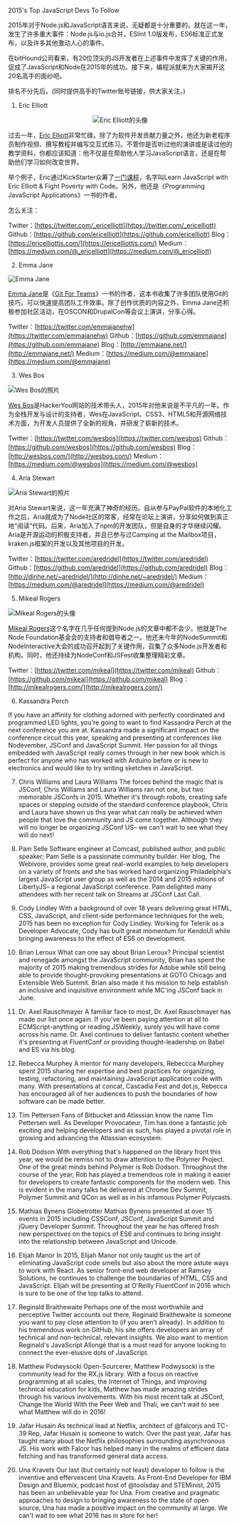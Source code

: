 2015's Top JavaScript Devs To Follow

2015年对于Node.js和JavaScript语言来说，无疑都是十分重要的。就在这一年，发生了许多重大事件：Node.js与io.js合并，ESlint 1.0版发布，ES6标准正式发布，以及许多其他激动人心的事件。

在bitHound公司看来，有20位顶尖的JS开发者在上述事件中发挥了关键的作用，促成了JavaScript和Node在2015年的成功。接下来，编程派就来为大家揭开这20名高手的面纱吧。

排名不分先后。(同时提供高手的Twitter账号链接，供大家关注。)

1. Eric Elliott

<div style="text-align:center"><img src="http://blog.bithound.io/content/images/2015/12/eric-1.jpeg" alt="Eric Elliott的头像"></div>

过去一年，[Eric Elliott](https://twitter.com/_ericelliott)非常忙碌。除了为软件开发贡献力量之外，他还为新老程序员制作视频、撰写教程并编写交互式练习。不管你是否听过他的演讲或是读过他的教学资料，你都应该知道：他不仅是在帮助他人学习JavaScript语言，还是在帮助他们学习如何改变世界。

举个例子，Eric通过KickStarter众筹了[一门课程](https://www.kickstarter.com/projects/ericelliott/learn-javascript)，名字叫Learn JavaScript with Eric Elliott & Fight Poverty with Code。另外，他还是《Programming JavaScript Applications》一书的作者。

怎么关注：

Twitter：[https://twitter.com/_ericelliott](https://twitter.com/_ericelliott)
Github：[https://github.com/ericelliott](https://github.com/ericelliott)
Blog：[https://ericelliottjs.com/](https://ericelliottjs.com/)
Medium：[https://medium.com/@_ericelliott](https://medium.com/@_ericelliott)

2. Emma Jane

<div><img src="http://blog.bithound.io/content/images/2015/12/Djnof8gw-1.jpg" alt="Emma Jane"></div>

[Emma Jane](https://twitter.com/emmajanehw)是《[Git For Teams](http://www.gitforteams.com/)》一书的作者，这本书收集了许多团队使用Git的技巧，可以快速提高团队工作效率。除了创作优质的内容之外，Emma Jane还积极参加社区活动，在OSCON和DrupalCon等会议上演讲，分享心得。

Twitter：[https://twitter.com/emmajanehw](https://twitter.com/emmajanehw)
Github：[https://github.com/emmajane](https://github.com/emmajane)
Blog：[http://emmajane.net/](http://emmajane.net/)
Medium：[https://medium.com/@emmajane](https://medium.com/@emmajane)

3. Wes Bos

<div><img src="http://blog.bithound.io/content/images/2015/12/LUJ4qL8n-1.jpg" alt="Wes Bos的照片"></div>

[Wes Bos](https://twitter.com/wesbos)是HackerYou网站的技术带头人，2015年对他来说是不平凡的一年。作为全栈开发与设计的支持者，Wes在JavaScript、CSS3、HTML5和开源网络技术方面，为开发人员提供了全新的视角，并研发了崭新的技术。

Twitter：[https://twitter.com/wesbos](https://twitter.com/wesbos)
Github：[https://github.com/wesbos](https://github.com/wesbos)
Blog：[http://wesbos.com/](http://wesbos.com/)
Medium：[https://medium.com/@wesbos](https://medium.com/@wesbos)

4. Aria Stewart

<div><img src="http://blog.bithound.io/content/images/2015/12/aria-1.jpg" alt="Aria Stewart的照片"></div>

对Aria Stewart来说，这一年充满了神奇的经历。自从参与PayPal软件的本地化工作之后，Aria就成为了Node社区的常客，经常在论坛上演讲，分享如何做到真正地“阅读”代码。后来，Aria加入了npm的开发团队，但是自身的才华继续闪耀。Aria是开源运动的积极支持者，并且已参与过Camping at the Mailbox项目，kraken.js框架的开发以及其他项目的开发。

Twitter：[https://twitter.com/aredridel](https://twitter.com/aredridel)
Github：[https://github.com/aredridel](https://github.com/aredridel)
Blog：[http://dinhe.net/~aredridel/](http://dinhe.net/~aredridel/)
Medium：[https://medium.com/@aredridel](https://medium.com/@aredridel)

5. Mikeal Rogers

<div><img src="http://blog.bithound.io/content/images/2015/12/mikeal-1.png" alt="Mikeal Rogers的头像"></div>

[Mikeal Rogers](https://twitter.com/mikeal)这个名字在几乎任何提到Node.js的文章中都不会少。他就是The Node Foundation基金会的支持者和倡导者之一。他还未今年的NodeSummit和NodeInteractive大会的成功召开起到了关键作用，召集了众多Node.js开发者和机构。同时，他还持续为NodeConf和JSFest收集整理精彩文章。

Twitter：[https://twitter.com/mikeal](https://twitter.com/mikeal)
Github：[https://github.com/mikeal](https://github.com/mikeal)
Blog：[http://mikealrogers.com/](http://mikealrogers.com/)

6. Kassandra Perch


If you have an affinity for clothing adorned with perfectly coordinated and programmed LED lights, you're going to want to find Kassandra Perch at the next conference you are at. Kassandra made a significant impact on the conference circuit this year, speaking and presenting at conferences like Nodevember, JSConf and JavaScript Summit. Her passion for all things embedded with JavaScript really comes through in her new book which is perfect for anyone who has worked with Arduino before or is new to electronics and would like to try writing sketches in JavaScript.

7. Chris Williams and Laura Williams
The forces behind the magic that is JSConf, Chris Williams and Laura Williams ran not one, but two memorable JSConfs in 2015. Whether it's through robots, creating safe spaces or stepping outside of the standard conference playbook, Chris and Laura have shown us this year what can really be achieved when people that love the community and JS come together. Although they will no longer be organizing JSConf US– we can't wait to see what they will do next!

8. Pam Selle
Software engineer at Comcast, published author, and public speaker; Pam Selle is a passionate community builder. Her blog, The Webivore, provides some great real-world examples to help developers on a variety of fronts and she has worked hard organizing Philadelphia's largest JavaScript user group as well as the 2014 and 2015 editions of LibertyJS– a regional JavaScript conference. Pam delighted many attendees with her recent talk on Streams at JSConf Last Call.

9. Cody Lindley
With a background of over 18 years delivering great HTML, CSS, JavaScript, and client-side performance techniques for the web, 2015 has been no exception for Cody Lindley. Working for Telerik as a Developer Advocate, Cody has built great momentum for KendoUI while bringing awareness to the effect of ES6 on development.

10. Brian Leroux
What can one say about Brian Leroux? Principal scientist and renegade amongst the JavaScript community, Brian has spent the majority of 2015 making tremendous strides for Adobe while still being able to provide thought-provoking presentations at GOTO Chicago and Extensible Web Summit. Brian also made it his mission to help establish an inclusive and inquisitive environment while MC'ing JSConf back in June.

11. Dr. Axel Rauschmayer
A familiar face to most, Dr. Axel Rauschmayer has made our list once again. If you've been paying attention at all to ECMScript-anything or reading JSWeekly, surely you will have come across his name. Dr. Axel continues to deliver fantastic content whether it's presenting at FluentConf or providing thought-leadership on Babel and ES via his blog.

12. Rebecca Murphey
A mentor for many developers, Rebeccca Murphey spent 2015 sharing her expertise and best practices for organizing, testing, refactoring, and maintaining JavaScript application code with many. With presentations at concat, Cascadia Fest and dot.js, Rebecca has encouraged all of her audiences to push the boundaries of how software can be made better.

13. Tim Pettersen
Fans of Bitbucket and Atlassian know the name Tim Pettersen well. As Developer Provocateur, Tim has done a fantastic job exciting and helping developers and as such, has played a pivotal role in growing and advancing the Atlassian ecosystem.

14. Rob Dodson
With everything that's happened on the library front this year, we would be remiss not to draw attention to the Polymer Project. One of the great minds behind Polymer is Rob Dodson. Throughout the course of the year, Rob has played a tremendous role in making it easier for developers to create fantastic components for the modern web. This is evident in the many talks he delivered at Chrome Dev Summit, Polymer Summit and QCon as well as in his infamous Polymer Polycasts.

15. Mathias Bynens
Globetrotter Mathias Bynens presented at over 15 events in 2015 including CSSConf, JSConf, JavaScript Summit and jQuery Developer Summit. Throughout the year he has offered fresh new perspectives on the topics of ES6 and continues to bring insight into the relationship between JavaScript and Unicode.

16. Elijah Manor
In 2015, Elijah Manor not only taught us the art of eliminating JavaScript code smells but also about the more astute ways to work with React. As senior front-end web developer at Ramsey Solutions, he continues to challenge the boundaries of HTML, CSS and JavaScript. Elijah will be presenting at O'Reilly FluentConf in 2016 which is sure to be one of the top talks to attend.

17. Reginald Braithewaite
Perhaps one of the most worthwhile and perceptive Twitter accounts out there, Reginald Braithewaite is someone you want to pay close attention to (if you aren't already). In addition to his tremendous work on GitHub, his site offers developers an array of technical and non-technical, relevant insights. We also want to mention Reginald's JavaScript Allongé that is a must read for anyone looking to connect the ever-elusive dots of JavaScript.

18. Matthew Podwysocki
Open-Sourcerer, Matthew Podwysocki is the community lead for the RX.js library. With a focus on reactive programming at all scales, the Internet of Things, and improving technical education for kids, Matthew has made amazing strides through his various involvements. With his most recent talk at JSConf, Change the World With the Peer Web and Thali, we can't wait to see what Matthew will do in 2016!

19. Jafar Husain
As technical lead at Netflix, architect of @falcorjs and TC-39 Rep, Jafar Husain is someone to watch. Over the past year, Jafar has taught many about the Netflix philosophies surrounding asynchronous JS. His work with Falcor has helped many in the realms of efficient data fetching and has transformed general data access.

20. Una Kravets
Our last (but certainly not least) developer to follow is the inventive and effervescent Una Kravets. As Front-End Developer for IBM Design and Bluemix, podcast host of @toolsday and STEMinist, 2015 has been an unbelievable year for Una. From creative and pragmatic approaches to design to bringing awareness to the state of open source, Una has made a positive impact on the community at large. We can't wait to see what 2016 has in store for her!